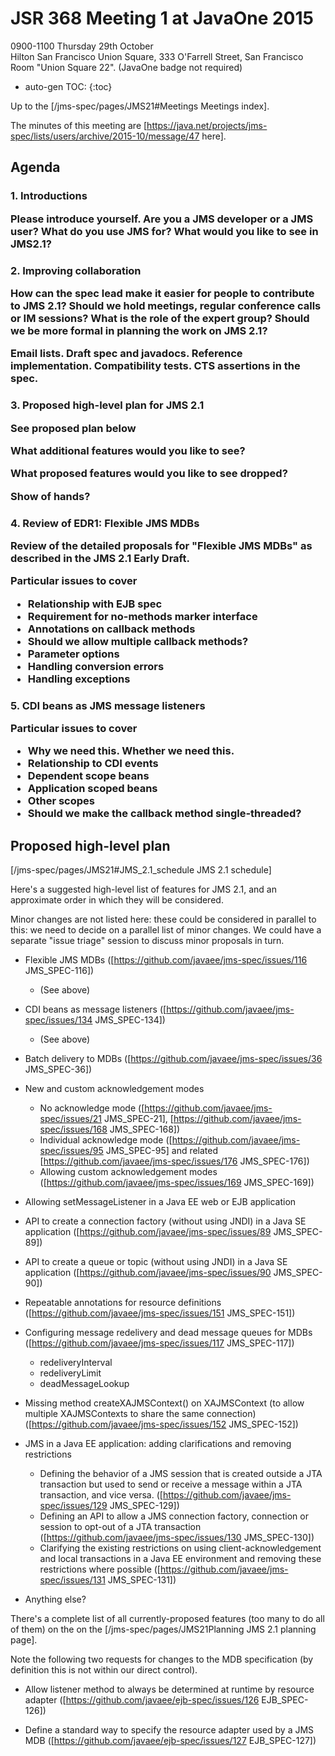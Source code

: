 # JSR 368 Meeting 1 at JavaOne 2015

0900-1100 Thursday 29th October<br/>
Hilton San Francisco Union Square, 333 O'Farrell Street, San Francisco<br/>
Room "Union Square 22". (JavaOne badge not required)

* auto-gen TOC:
{:toc}

Up to the [/jms-spec/pages/JMS21#Meetings Meetings index].

The minutes of this meeting are [https://java.net/projects/jms-spec/lists/users/archive/2015-10/message/47 here].

## Agenda 

<h3>1. Introductions

Please introduce yourself. Are you a JMS developer or a JMS user? What do you use JMS for? What would you like to see in JMS2.1?

<h3>2. Improving collaboration

How can the spec lead make it easier for people to contribute to JMS 2.1? Should we hold meetings, regular conference calls or IM sessions? What is the role of the expert group? Should we be more formal in planning the work on JMS 2.1?

Email lists. Draft spec and javadocs. Reference implementation. Compatibility tests. CTS assertions in the spec.

<h3>3. Proposed high-level plan for JMS 2.1

See proposed plan below

What additional features would you like to see?

What proposed features would you like to see dropped?

Show of hands?

<h3>4. Review of EDR1: Flexible JMS MDBs

Review of the detailed proposals for "Flexible JMS MDBs" as described in the JMS 2.1 Early Draft. 

Particular issues to cover
* Relationship with EJB spec
* Requirement for no-methods marker interface
* Annotations on callback methods
* Should we allow multiple callback methods?
* Parameter options
* Handling conversion errors
* Handling exceptions

<h3>5. CDI beans as JMS message listeners

Particular issues to cover
* Why we need this. Whether we need this.
* Relationship to CDI events
* Dependent scope beans
* Application scoped beans
* Other scopes
* Should we make the callback method single-threaded?

## Proposed high-level plan 

[/jms-spec/pages/JMS21#JMS_2.1_schedule JMS 2.1 schedule]

Here's a suggested high-level list of features for JMS 2.1, and an approximate order in which they will be considered. 

Minor changes are not listed here: these could be considered in parallel to this: we need to decide on a parallel list of minor changes. We could have a separate "issue triage" session to discuss minor proposals in turn.

* Flexible JMS MDBs ([https://github.com/javaee/jms-spec/issues/116 JMS_SPEC-116])
  * (See above)

* CDI beans as message listeners ([https://github.com/javaee/jms-spec/issues/134 JMS_SPEC-134])
  * (See above)

* Batch delivery to MDBs ([https://github.com/javaee/jms-spec/issues/36 JMS_SPEC-36])

* New and custom acknowledgement modes
  * No acknowledge mode ([https://github.com/javaee/jms-spec/issues/21 JMS_SPEC-21], [https://github.com/javaee/jms-spec/issues/168 JMS_SPEC-168])
  * Individual acknowledge mode ([https://github.com/javaee/jms-spec/issues/95 JMS_SPEC-95] and related [https://github.com/javaee/jms-spec/issues/176 JMS_SPEC-176])
  * Allowing custom acknowledgement modes ([https://github.com/javaee/jms-spec/issues/169 JMS_SPEC-169])

* Allowing setMessageListener in a Java EE web or EJB application

* API to create a connection factory (without using JNDI) in a Java SE application ([https://github.com/javaee/jms-spec/issues/89 JMS_SPEC-89])

* API to create a queue or topic (without using JNDI) in a Java SE application ([https://github.com/javaee/jms-spec/issues/90 JMS_SPEC-90])

* Repeatable annotations for resource definitions ([https://github.com/javaee/jms-spec/issues/151 JMS_SPEC-151])

* Configuring message redelivery and dead message queues for MDBs ([https://github.com/javaee/jms-spec/issues/117 JMS_SPEC-117])
  * redeliveryInterval
  * redeliveryLimit
  * deadMessageLookup

* Missing method createXAJMSContext() on XAJMSContext (to allow multiple XAJMSContexts to share the same connection) ([https://github.com/javaee/jms-spec/issues/152 JMS_SPEC-152])

* JMS in a Java EE application: adding clarifications and removing restrictions
  * Defining the behavior of a JMS session that is created outside a JTA transaction but used to send or receive a message within a JTA transaction, and vice versa. ([https://github.com/javaee/jms-spec/issues/129 JMS_SPEC-129])
  * Defining an API to allow a JMS connection factory, connection or session to opt-out of a JTA transaction ([https://github.com/javaee/jms-spec/issues/130 JMS_SPEC-130])
  * Clarifying the existing restrictions on using client-acknowledgement and local transactions in a Java EE environment and removing these restrictions where possible ([https://github.com/javaee/jms-spec/issues/131 JMS_SPEC-131])

* Anything else?

There's a complete list of all currently-proposed features (too many to do all of them) on the on the [/jms-spec/pages/JMS21Planning JMS 2.1 planning page].

Note the following two requests for changes to the MDB specification (by definition this is not within our direct control).

* Allow listener method to always be determined at runtime by resource adapter ([https://github.com/javaee/ejb-spec/issues/126 EJB_SPEC-126])

* Define a standard way to specify the resource adapter used by a JMS MDB ([https://github.com/javaee/ejb-spec/issues/127 EJB_SPEC-127])


